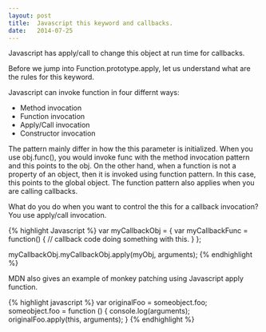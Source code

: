 ```yaml
---
layout: post
title:  Javascript this keyword and callbacks.
date:   2014-07-25
---
```


Javascript has apply/call to change this object at run time for callbacks.

Before we jump into Function.prototype.apply, let us understand what are the
rules for this keyword.

Javascript can invoke function in four differnt ways:

*   Method invocation
*   Function invocation
*   Apply/Call invocation
*   Constructor invocation

The pattern mainly differ in how the this parameter is initialized.  When you
use obj.func(), you would invoke func with the method invocation pattern and
this points to the obj. On the other hand, when a function is not a property of
an object, then it is invoked using function pattern. In this case, this points
to the global object. The function pattern also applies when you are calling
callbacks.

What do you do when you want to control the this for a callback invocation?
You use apply/call invocation.

{% highlight Javascript %}
var myCallbackObj = {
    var myCallbackFunc = function() {
        // callback code doing something with this.
    }
};

myCallbackObj.myCallbackObj.apply(myObj, arguments);
{% endhighlight %}

MDN also gives an example of monkey patching using Javascript apply function.

{% highlight javascript %}
var originalFoo = someobject.foo;
someobject.foo = function () {
    console.log(arguments);
    originalFoo.apply(this, arguments);
}
{% endhighlight %}
